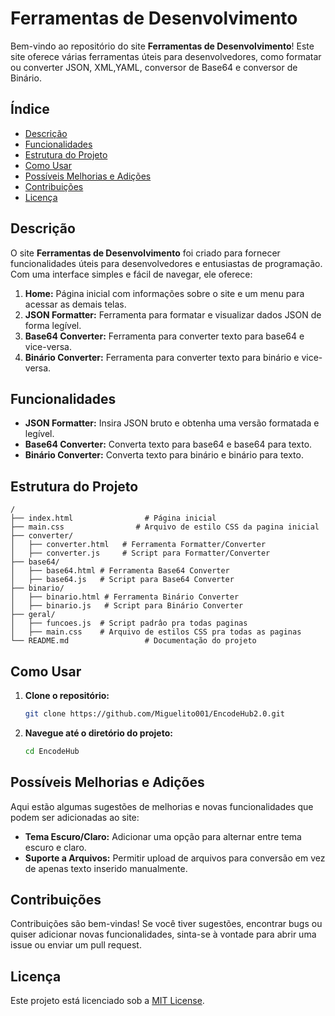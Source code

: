 # Ferramentas de Desenvolvimento

Bem-vindo ao repositório do site **Ferramentas de Desenvolvimento**! Este site oferece várias ferramentas úteis para desenvolvedores, como formatar ou converter JSON, XML,YAML, conversor de Base64 e conversor de Binário.

## Índice

- [Descrição](#descrição)
- [Funcionalidades](#funcionalidades)
- [Estrutura do Projeto](#estrutura-do-projeto)
- [Como Usar](#como-usar)
- [Possíveis Melhorias e Adições](#possíveis-melhorias-e-adições)
- [Contribuições](#contribuições)
- [Licença](#licença)

## Descrição

O site **Ferramentas de Desenvolvimento** foi criado para fornecer funcionalidades úteis para desenvolvedores e entusiastas de programação. Com uma interface simples e fácil de navegar, ele oferece:

1. **Home:** Página inicial com informações sobre o site e um menu para acessar as demais telas.
2. **JSON Formatter:** Ferramenta para formatar e visualizar dados JSON de forma legível.
3. **Base64 Converter:** Ferramenta para converter texto para base64 e vice-versa.
4. **Binário Converter:** Ferramenta para converter texto para binário e vice-versa.

## Funcionalidades

- **JSON Formatter:** Insira JSON bruto e obtenha uma versão formatada e legível.
- **Base64 Converter:** Converta texto para base64 e base64 para texto.
- **Binário Converter:** Converta texto para binário e binário para texto.

## Estrutura do Projeto

```plaintext
/
├── index.html                # Página inicial
├── main.css                # Arquivo de estilo CSS da pagina inicial
├── converter/
│   ├── converter.html   # Ferramenta Formatter/Converter
│   ├── converter.js     # Script para Formatter/Converter
├── base64/
│   ├── base64.html # Ferramenta Base64 Converter
│   ├── base64.js   # Script para Base64 Converter
├── binario/
│   ├── binario.html # Ferramenta Binário Converter
│   ├── binario.js   # Script para Binário Converter
├── geral/
│   ├── funcoes.js  # Script padrâo pra todas paginas
│   ├── main.css    # Arquivo de estilos CSS pra todas as paginas
└── README.md                 # Documentação do projeto
```

## Como Usar

1. **Clone o repositório:**
   ```bash
   git clone https://github.com/Miguelito001/EncodeHub2.0.git
2. **Navegue até o diretório do projeto:**
   ```bash
   cd EncodeHub

## Possíveis Melhorias e Adições

Aqui estão algumas sugestões de melhorias e novas funcionalidades que podem ser adicionadas ao site:

- **Tema Escuro/Claro:** Adicionar uma opção para alternar entre tema escuro e claro.
- **Suporte a Arquivos:** Permitir upload de arquivos para conversão em vez de apenas texto inserido manualmente.

## Contribuições

Contribuições são bem-vindas! Se você tiver sugestões, encontrar bugs ou quiser adicionar novas funcionalidades, sinta-se à vontade para abrir uma issue ou enviar um pull request.

## Licença

Este projeto está licenciado sob a [MIT License](LICENSE).
